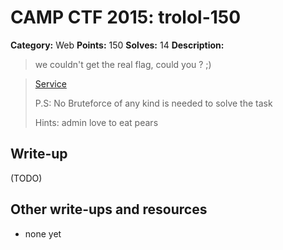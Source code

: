# CAMP CTF 2015: trolol-150

**Category:** Web
**Points:** 150
**Solves:** 14
**Description:**

> we couldn't get the real flag, could you ? ;)

> [Service](http://challs.campctf.ccc.ac:10119/)
>
> P.S: No Bruteforce of any kind is needed to solve the task
>
> Hints:
> admin love to eat pears


## Write-up

(TODO)

## Other write-ups and resources

* none yet
